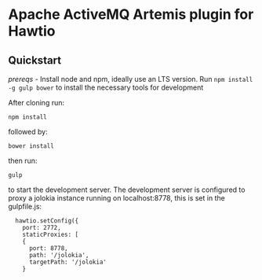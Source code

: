 # Apache ActiveMQ Artemis plugin for Hawtio

## Quickstart

*prereqs* - Install node and npm, ideally use an LTS version.  Run `npm install -g gulp bower` to install the necessary tools for development

After cloning run:

```
npm install
```

followed by:

```
bower install
```

then run:

```
gulp
```

to start the development server.  The development server is configured to proxy a jolokia instance running on localhost:8778, this is set in the gulpfile.js:

```
  hawtio.setConfig({
    port: 2772,
    staticProxies: [
    {
      port: 8778,
      path: '/jolokia',
      targetPath: '/jolokia'
    }

```
